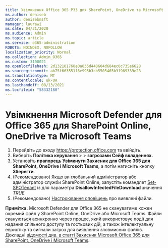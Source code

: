 ```yaml
---
title: Увімкнення Office 365 РЗЗ для SharePoint, OneDrive та Microsoft Teams
ms.author: deniseb
author: denisebmsft
manager: laurawi
ms.date: 04/21/2020
ms.audience: Admin
ms.topic: article
ms.service: o365-administration
ROBOTS: NOINDEX, NOFOLLOW
localization_priority: Normal
ms.collection: Admin_O365
ms.custom: 3100021
ms.openlocfilehash: 2d132101768e0a835d448604d684ec0c735e6628
ms.sourcegitcommit: ab75f66355116e995b3cb5505465b31989339e28
ms.translationtype: MT
ms.contentlocale: uk-UA
ms.lasthandoff: 08/13/2021
ms.locfileid: "58332180"
---
```

# <a name="enable-microsoft-defender-for-office-365-for-sharepoint-online-onedrive-and-microsoft-teams"></a>Увімкнення Microsoft Defender для Office 365 для SharePoint Online, OneDrive та Microsoft Teams

1. Перейдіть до входу https://protection.office.com та ввійдіть.
2. Виберіть **Політика керування**  >    >  **загрозами Сейф вкладеннях.**
3. Установіть **прапорець Увімкнути Захисник для Office 365 для SharePoint, OneDrive і Microsoft Teams**, а потім натисніть кнопку **Зберегти**.
4. (Рекомендовано) Якщо ви глобальний адміністратор або адміністратор служби SharePoint Online, запустіть командлет [Set-SPOTenant](https://docs.microsoft.com/powershell/module/sharepoint-online/Set-SPOTenant?view=sharepoint-ps) із для параметра **DisallowInfectedFileDownload** значення *TRUE.*
5. (Рекомендовано) [Настроювання оповіщень](https://docs.microsoft.com/microsoft-365/security/office-365-security/turn-on-atp-for-spo-odb-and-teams#set-up-alerts-for-detected-files) про виявлені файли.

**Примітка.** Microsoft Defender для Office 365 не скануватиме кожен окремий файл у SharePoint Online, OneDrive або Microsoft Teams. Файли скануються асинхронно через процес, який використовує події для надання спільного доступу та гостьових дій, а також інтелектуальну евристіку та сигнали загроз для виявлення зловмисних файлів. Докладні [відомості див. в статті Захисник Microsoft Office 365 для SharePoint, OneDrive і Microsoft Teams](https://docs.microsoft.com/microsoft-365/security/office-365-security/atp-for-spo-odb-and-teams).
